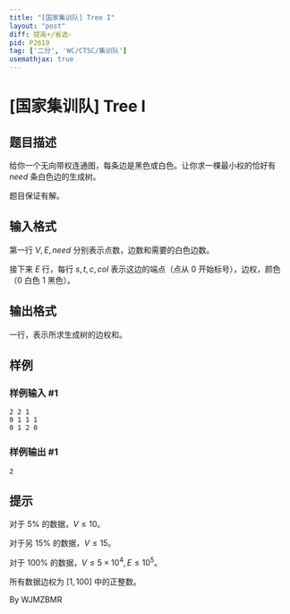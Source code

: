 ```yaml
---
title: "[国家集训队] Tree I"
layout: "post"
diff: 提高+/省选-
pid: P2619
tag: ['二分', 'WC/CTSC/集训队']
usemathjax: true
---
```


# [国家集训队] Tree I
## 题目描述

给你一个无向带权连通图，每条边是黑色或白色。让你求一棵最小权的恰好有 $need$ 条白色边的生成树。

题目保证有解。

## 输入格式

第一行 $V,E,need$ 分别表示点数，边数和需要的白色边数。

接下来 $E$ 行，每行 $s,t,c,col$ 表示这边的端点（点从 $0$ 开始标号），边权，颜色（$0$ 白色 $1$ 黑色）。

## 输出格式

一行，表示所求生成树的边权和。

## 样例

### 样例输入 #1
```
2 2 1
0 1 1 1
0 1 2 0
```
### 样例输出 #1
```
2
```
## 提示

对于 $5\%$ 的数据，$V\leq 10$。

对于另 $15\%$ 的数据，$V\leq 15$。

对于 $100\%$ 的数据，$V\leq 5\times10^4,E\leq 10^5$。

所有数据边权为 $[1,100]$ 中的正整数。


By WJMZBMR

